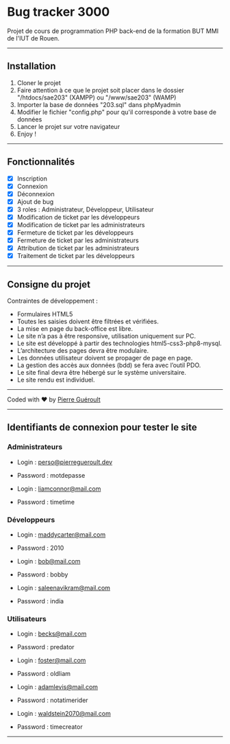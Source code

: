 # Bug tracker 3000

Projet de cours de programmation PHP back-end de la formation BUT MMI de l'IUT de Rouen.

---

## Installation

1. Cloner le projet
2. Faire attention à ce que le projet soit placer dans le dossier "/htdocs/sae203" (XAMPP) ou "/www/sae203" (WAMP)
3. Importer la base de données "203.sql" dans phpMyadmin
4. Modifier le fichier "config.php" pour qu'il corresponde à votre base de données
5. Lancer le projet sur votre navigateur
6. Enjoy !

---

## Fonctionnalités

- [x] Inscription
- [x] Connexion
- [x] Déconnexion
- [x] Ajout de bug
- [x] 3 roles : Administrateur, Développeur, Utilisateur
- [x] Modification de ticket par les développeurs
- [x] Modification de ticket par les administrateurs
- [x] Fermeture de ticket par les développeurs
- [x] Fermeture de ticket par les administrateurs
- [x] Attribution de ticket par les administrateurs
- [x] Traitement de ticket par les développeurs

---

## Consigne du projet

Contraintes de développement :

- Formulaires HTML5
- Toutes les saisies doivent être filtrées et vérifiées.
- La mise en page du back-office est libre.
- Le site n’a pas à être responsive, utilisation uniquement sur PC.
- Le site est développé à partir des technologies html5-css3-php8-mysql.
- L’architecture des pages devra être modulaire.
- Les données utilisateur doivent se propager de page en page.
- La gestion des accès aux données (bdd) se fera avec l’outil PDO.
- Le site final devra être hébergé sur le système universitaire.
- Le site rendu est individuel.

---

Coded with ❤️ by [Pierre Guéroult](https://pierregueroult.dev)

---

## Identifiants de connexion pour tester le site

### Administrateurs

- Login : perso@pierregueroult.dev
- Password : motdepasse

- Login : liamconnor@mail.com
- Password : timetime

### Développeurs

- Login : maddycarter@mail.com
- Password : 2010
- Login : bob@mail.com
- Password : bobby

- Login : saleenavikram@mail.com
- Password : india

### Utilisateurs

- Login : becks@mail.com
- Password : predator

- Login : foster@mail.com
- Password : oldliam

- Login : adamlevis@mail.com
- Password : notatimerider

- Login : waldstein2070@mail.com
- Password : timecreator

---
